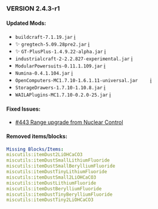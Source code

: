 ### VERSION 2.4.3-r1

#### Updated Mods:

* `buildcraft-7.1.19.jar` [:information_source:](http://www.mod-buildcraft.com/)
* :sparkles: `gregtech-5.09.28pre2.jar` [:information_source:](http://forum.industrial-craft.net/index.php?page=Thread&threadID=11488)
* :sparkles: `GT-PlusPlus-1.4.9.22-alpha.jar` [:information_source:](https://minecraft.curseforge.com/projects/gregtech-gt-gtplusplus/files/2361589)
* `industrialcraft-2-2.2.827-experimental.jar` [:information_source:](http://jenkins.ic2.player.to/job/IC2_experimental/827/changes)
* `ModularPowersuits-0.11.1.109.jar` [:information_source:](https://minecraft.curseforge.com/projects/modular-powersuits/files/2360353)
* `Numina-0.4.1.104.jar` [:information_source:](https://minecraft.curseforge.com/projects/numina/files/2356393)
* `OpenComputers-MC1.7.10-1.6.1.11-universal.jar	` [:information_source:](http://ci.cil.li/job/OpenComputers-1.6-MC1.7.10/changes)
* `StorageDrawers-1.7.10-1.10.8.jar` [:information_source:](https://minecraft.curseforge.com/projects/storage-drawers/files/2355230)
* `WAILAPlugins-MC1.7.10-0.2.0-25.jar` [:information_source:](https://minecraft.curseforge.com/projects/waila-plugins/files/2351717)

#### Fixed Issues:
* [#443 Range upgrade from Nuclear Control](https://github.com/Beyond-Reality/BeyondRealityModPack/issues/443)

#### Removed items/blocks:

```yaml
Missing Blocks/Items:
miscutils:itemDust2LiOHCaCO3
miscutils:itemDustSmallLithiumFluoride
miscutils:itemDustSmallBerylliumFluoride
miscutils:itemDustTinyLithiumFluoride
miscutils:itemDustSmall2LiOHCaCO3
miscutils:itemDustLithiumFluoride
miscutils:itemDustBerylliumFluoride
miscutils:itemDustTinyBerylliumFluoride
miscutils:itemDustTiny2LiOHCaCO3
```
